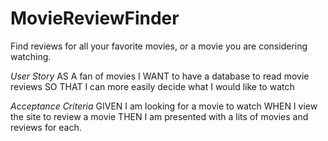 # MovieReviewFinder
Find reviews for all your favorite movies, or a movie you are considering watching.


*User Story*
AS A fan of movies
I WANT to have a database to read movie reviews
SO THAT I can more easily decide what I would like to watch

*Acceptance Criteria*
GIVEN I am looking for a movie to watch
WHEN I view the site to review a movie
THEN I am presented with a lits of movies and reviews for each.